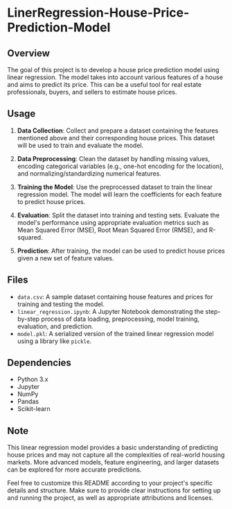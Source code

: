 # LinerRegression-House-Price-Prediction-Model


## Overview

The goal of this project is to develop a house price prediction model using linear regression. The model takes into account various features of a house and aims to predict its price. This can be a useful tool for real estate professionals, buyers, and sellers to estimate house prices.


## Usage

1. **Data Collection**: Collect and prepare a dataset containing the features mentioned above and their corresponding house prices. This dataset will be used to train and evaluate the model.

2. **Data Preprocessing**: Clean the dataset by handling missing values, encoding categorical variables (e.g., one-hot encoding for the location), and normalizing/standardizing numerical features.

3. **Training the Model**: Use the preprocessed dataset to train the linear regression model. The model will learn the coefficients for each feature to predict house prices.

4. **Evaluation**: Split the dataset into training and testing sets. Evaluate the model's performance using appropriate evaluation metrics such as Mean Squared Error (MSE), Root Mean Squared Error (RMSE), and R-squared.

5. **Prediction**: After training, the model can be used to predict house prices given a new set of feature values.

## Files

- `data.csv`: A sample dataset containing house features and prices for training and testing the model.
- `linear_regression.ipynb`: A Jupyter Notebook demonstrating the step-by-step process of data loading, preprocessing, model training, evaluation, and prediction.
- `model.pkl`: A serialized version of the trained linear regression model using a library like `pickle`.

## Dependencies

- Python 3.x
- Jupyter
- NumPy
- Pandas
- Scikit-learn


## Note

This linear regression model provides a basic understanding of predicting house prices and may not capture all the complexities of real-world housing markets. More advanced models, feature engineering, and larger datasets can be explored for more accurate predictions.


Feel free to customize this README according to your project's specific details and structure. Make sure to provide clear instructions for setting up and running the project, as well as appropriate attributions and licenses.
